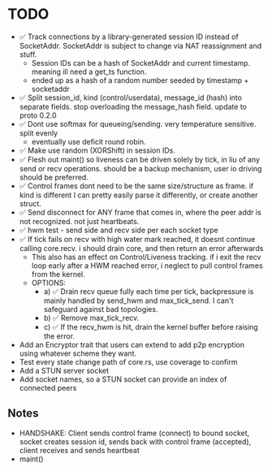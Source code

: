 # TODO

- ✅ Track connections by a library-generated session ID instead of SocketAddr. SocketAddr is subject to change via NAT reassignment and stuff.
    - Session IDs can be a hash of SocketAddr and current timestamp. meaning ill need a get_ts function.
    - ended up as a hash of a random number seeded by timestamp + socketaddr
- ✅ Split session_id, kind (control/userdata), message_id (hash) into separate fields. stop overloading the message_hash field. update to proto 0.2.0
- ✅ Dont use softmax for queueing/sending. very temperature sensitive. split evenly
    - eventually use deficit round robin.
- ✅ Make use random (XORShift) in session IDs. 
- ✅ Flesh out maint() so liveness can be driven solely by tick, in liu of any send or recv operations. should be a backup mechanism, user io driving should be preferred.
- ✅ Control frames dont need to be the same size/structure as frame. if kind is different I can pretty easily parse it differently, or create another struct.
- ✅ Send disconnect for ANY frame that comes in, where the peer addr is not recognized. not just heartbeats.
- ✅ hwm test - send side and recv side per each socket type
- ✅ If tick fails on recv with high water mark reached, it doesnt continue calling core.recv. i should drain core, and then return an error afterwards
    - This also has an effect on Control/Liveness tracking. if i exit the recv loop early after a HWM reached error, i neglect to pull control frames from the kernel.
    - OPTIONS:
        - a) ✅ Drain recv queue fully each time per tick, backpressure is mainly handled by send_hwm and max_tick_send. I can't safeguard against bad topologies.
        - b) ✅ Remove max_tick_recv.
        - c) ✅ If the recv_hwm is hit, drain the kernel buffer before raising the error.
- Add an Encryptor trait that users can extend to add p2p encryption using whatever scheme they want.
- Test every state change path of core.rs, use coverage to confirm
- Add a STUN server socket
- Add socket names, so a STUN socket can provide an index of connected peers

## Notes

 - HANDSHAKE: Client sends control frame (connect) to bound socket, socket creates session id, sends back with control frame (accepted), client receives and sends heartbeat
 - maint()
